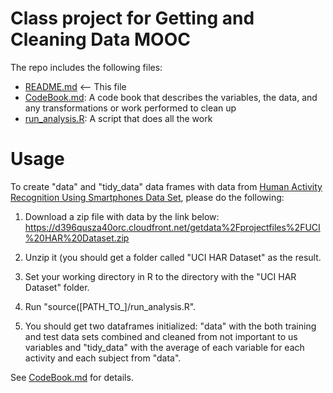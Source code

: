 Class project for Getting and Cleaning Data MOOC
========================================================

The repo includes the following files:

* [README.md](README.md) <-- This file
* [CodeBook.md](CodeBook.md):  A code book that describes the variables, the data, and any transformations or work performed to clean up 
* [run_analysis.R](run_analysis.R): A script that does all the work

Usage
========================================================

To create "data" and "tidy_data" data frames with data from [Human Activity Recognition Using Smartphones Data Set](http://archive.ics.uci.edu/ml/datasets/Human+Activity+Recognition+Using+Smartphones), please do the following:

1. Download a zip file with data by the link below:
https://d396qusza40orc.cloudfront.net/getdata%2Fprojectfiles%2FUCI%20HAR%20Dataset.zip  

2. Unzip it (you should get a folder called "UCI HAR Dataset" as the result.

3. Set your working directory in R to the directory with the "UCI HAR Dataset" folder.

4. Run "source([PATH_TO_]/run_analysis.R".

5. You should get two dataframes initialized: "data" with the both training and test data sets combined and cleaned from not important to us variables and "tidy_data" with the average of each variable for each activity and each subject from "data".

See [CodeBook.md](CodeBook.md) for details. 
